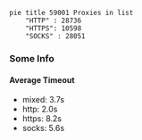 
```mermaid
pie title 59001 Proxies in list
    "HTTP" : 28736
    "HTTPS": 10598
    "SOCKS" : 28051
```

### Some Info
#### Average Timeout

- mixed: 3.7s
- http: 2.0s
- https: 8.2s
- socks: 5.6s